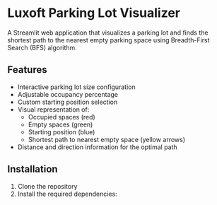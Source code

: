 # Luxoft Parking Lot Visualizer

A Streamlit web application that visualizes a parking lot and finds the shortest path to the nearest empty parking space using Breadth-First Search (BFS) algorithm.

## Features

- Interactive parking lot size configuration
- Adjustable occupancy percentage
- Custom starting position selection
- Visual representation of:
  - Occupied spaces (red)
  - Empty spaces (green)
  - Starting position (blue)
  - Shortest path to nearest empty space (yellow arrows)
- Distance and direction information for the optimal path

## Installation

1. Clone the repository
2. Install the required dependencies: 